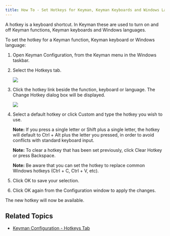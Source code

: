```yaml
---
title: How To - Set Hotkeys for Keyman, Keyman Keyboards and Windows Languages
---
```


A hotkey is a keyboard shortcut. In Keyman these are used to turn on and
off Keyman functions, Keyman keyboards and Windows languages.

To set the hotkey for a Keyman function, Keyman keyboard or Windows
language:

1.  Open Keyman Configuration, from the Keyman menu in the Windows
    taskbar.

2.  Select the Hotkeys tab.

    ![](desktop_images/tab-hotkeys.png)

3.  Click the hotkey link beside the function, keyboard or language. The
    Change Hotkey dialog box will be displayed.

    ![](desktop_images/hotkeys-change.png)

4.  Select a default hotkey or click Custom and type the hotkey you wish
    to use.

    **Note:** If you press a single letter or Shift plus a single letter, the
    hotkey will default to Ctrl + Alt plus the letter you pressed, in
    order to avoid conflicts with standard keyboard input.

    **Note:** To clear a hotkey that has been set previously, click Clear Hotkey
    or press Backspace.

    **Note:** Be aware that you can set the hotkey to replace common Windows hotkeys (Ctrl + C, Ctrl + V, etc).


5.  Click OK to save your selection.

6.  Click OK again from the Configuration window to apply the changes.

The new hotkey will now be available.

## Related Topics

-   [Keyman Configuration - Hotkeys Tab](../basic/config_tasks/hotkeys_tab)
